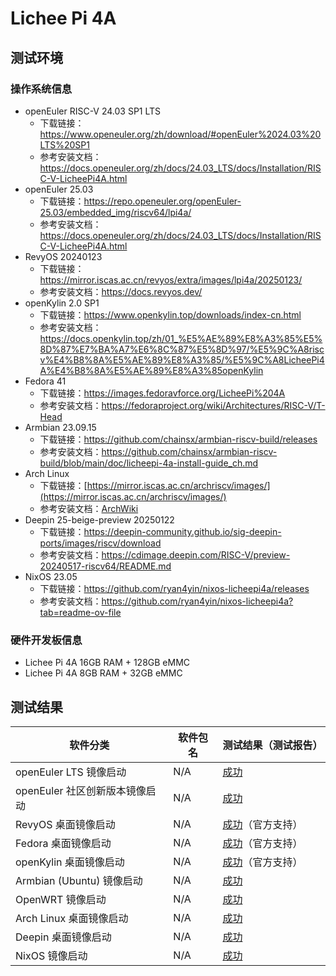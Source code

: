 # Lichee Pi 4A

## 测试环境

### 操作系统信息

- openEuler RISC-V 24.03 SP1 LTS
    - 下载链接：https://www.openeuler.org/zh/download/#openEuler%2024.03%20LTS%20SP1
    - 参考安装文档：https://docs.openeuler.org/zh/docs/24.03_LTS/docs/Installation/RISC-V-LicheePi4A.html
- openEuler 25.03
    - 下载链接：https://repo.openeuler.org/openEuler-25.03/embedded_img/riscv64/lpi4a/
    - 参考安装文档：https://docs.openeuler.org/zh/docs/24.03_LTS/docs/Installation/RISC-V-LicheePi4A.html
- RevyOS 20240123
    - 下载链接：https://mirror.iscas.ac.cn/revyos/extra/images/lpi4a/20250123/
    - 参考安装文档：https://docs.revyos.dev/
- openKylin 2.0 SP1
    - 下载链接：https://www.openkylin.top/downloads/index-cn.html
    - 参考安装文档：https://docs.openkylin.top/zh/01_%E5%AE%89%E8%A3%85%E5%8D%87%E7%BA%A7%E6%8C%87%E5%8D%97/%E5%9C%A8riscv%E4%B8%8A%E5%AE%89%E8%A3%85/%E5%9C%A8LicheePi4A%E4%B8%8A%E5%AE%89%E8%A3%85openKylin
- Fedora 41
  - 下载链接：https://images.fedoravforce.org/LicheePi%204A
  - 参考安装文档：https://fedoraproject.org/wiki/Architectures/RISC-V/T-Head
- Armbian 23.09.15
    - 下载链接：https://github.com/chainsx/armbian-riscv-build/releases
    - 参考安装文档：https://github.com/chainsx/armbian-riscv-build/blob/main/doc/licheepi-4a-install-guide_ch.md
- Arch Linux
    - 下载链接：[https://mirror.iscas.ac.cn/archriscv/images/](https://mirror.iscas.ac.cn/archriscv/images/)
    - 参考安装文档：[ArchWiki](https://wiki.archlinux.org/title/General_recommendations)
- Deepin 25-beige-preview 20250122
    - 下载链接：https://deepin-community.github.io/sig-deepin-ports/images/riscv/download
    - 参考安装文档：https://cdimage.deepin.com/RISC-V/preview-20240517-riscv64/README.md
- NixOS 23.05
    - 下载链接：https://github.com/ryan4yin/nixos-licheepi4a/releases
    - 参考安装文档：https://github.com/ryan4yin/nixos-licheepi4a?tab=readme-ov-file
    
### 硬件开发板信息

- Lichee Pi 4A 16GB RAM + 128GB eMMC
- Lichee Pi 4A 8GB RAM + 32GB eMMC

## 测试结果

| 软件分类                       | 软件包名 | 测试结果（测试报告）          |
|--------------------------------|----------|-------------------------------|
| openEuler LTS 镜像启动         | N/A      | [成功][oERV]                  |
| openEuler 社区创新版本镜像启动 | N/A      | [成功][openEuler]             |
| RevyOS 桌面镜像启动            | N/A      | [成功][RevyOS]（官方支持）    |
| Fedora 桌面镜像启动            | N/A      | [成功][Fedora]（官方支持）    |
| openKylin 桌面镜像启动         | N/A      | [成功][openKylin]（官方支持） |
| Armbian (Ubuntu) 镜像启动      | N/A      | [成功][Armbian]               |
| OpenWRT 镜像启动               | N/A      | [成功][OpenWRT]               |
| Arch Linux 桌面镜像启动        | N/A      | [成功][ArchLinux]             |
| Deepin 桌面镜像启动            | N/A      | [成功][Deepin]                |
| NixOS 镜像启动                 | N/A      | [成功][NixOS]                 |

[oERV]: ./openEuler/README_zh.md
[openEuler]: ./openEuler/Innovation_zh.md
[RevyOS]: ./RevyOS/README_zh.md
[Fedora]: ./Fedora/README_zh.md
[Armbian]: ./Armbian/README_zh.md
[openKylin]: ./openKylin/README_zh.md
[OpenWRT]: ./OpenWRT/README_zh.md
[ArchLinux]: ./ArchLinux/README_zh.md
[Deepin]: ./Deepin/README_zh.md
[NixOS]: ./NixOS/README_zh.md
